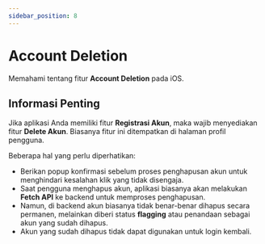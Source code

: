 ```yaml
---
sidebar_position: 8
---
```


# Account Deletion

Memahami tentang fitur **Account Deletion** pada iOS.

## Informasi Penting

Jika aplikasi Anda memiliki fitur **Registrasi Akun**, maka wajib menyediakan fitur **Delete Akun**. Biasanya fitur ini ditempatkan di halaman profil pengguna.

Beberapa hal yang perlu diperhatikan:

- Berikan popup konfirmasi sebelum proses penghapusan akun untuk menghindari kesalahan klik yang tidak disengaja.
- Saat pengguna menghapus akun, aplikasi biasanya akan melakukan **Fetch API** ke backend untuk memproses penghapusan.
- Namun, di backend akun biasanya tidak benar-benar dihapus secara permanen, melainkan diberi status **flagging** atau penandaan sebagai akun yang sudah dihapus.
- Akun yang sudah dihapus tidak dapat digunakan untuk login kembali.
